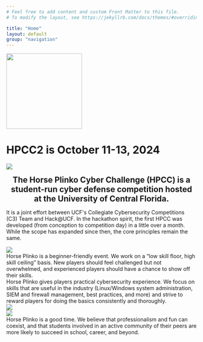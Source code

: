 ```yaml
---
# Feel free to add content and custom Front Matter to this file.
# To modify the layout, see https://jekyllrb.com/docs/themes/#overriding-theme-defaults

title: "Home"
layout: default
group: "navigation"
---
```


<img src="/assets/hpcc_logo_dark.svg" height="200" class="center"/>

<div id="title">
<h1>HPCC2 is October 11-13, 2024</h1>
<!-- <p>Want to compete? Sign our <a href="https://www.hackucf.org/plinko-interest">interest form</a></p> -->
<div>

<img src="/assets/hpcc0_group_overhead.jpg" />

<h2 style="margin-top: 15px; margin-bottom: 15px; text-align: center">The Horse Plinko Cyber Challenge (HPCC) is a student-run cyber defense competition hosted at the University of Central Florida.</h2>
<div style="margin-top: 15px; margin-bottom: 15px">It is a joint effort between UCF's Collegiate Cybersecurity Competitions (C3) Team and Hack@UCF. In the hackathon spirit, the first HPCC was developed (from conception to competition day) in a little over a month. While the scope has expanded since then, the core principles remain the same.</div>

<div class="container">
  <div class="left-container">
    <img src="/assets/hpcc0_section1.jpg" />
  </div>
  <div class="right-container">
    Horse Plinko is a beginner-friendly event. We work on a “low skill floor, high skill ceiling” basis. New players should feel challenged but not overwhelmed, and experienced players should have a chance to show off their skills.
  </div>
</div>

<div class="container container-rev">
  <div class="left-container">
  Horse Plinko gives players practical cybersecurity experience. We focus on skills that are useful in the industry (Linux/Windows system administration, SIEM and firewall management, best practices, and more) and strive to reward players for doing the basics consistently and thoroughly.
  </div>
  <div class="right-container">  
    <img src="/assets/hpcc0_section2.jpg" />
  </div>
</div>

<div class="container">
  <div class="left-container">
    <img src="/assets/hpcc0_section3.jpg" />
  </div>
  <div class="right-container">
  Horse Plinko is a good time. We believe that professionalism and fun can coexist, and that students involved in an active community of their peers are more likely to succeed in school, career, and beyond.
  </div>
</div>


<div class="container">
<!--a href='https://hackucf.org/plinko-interest' class="big-button">Sign our Interest Form</a-->
</div>
